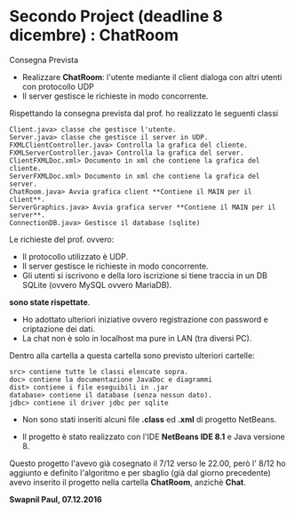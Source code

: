# Secondo Project (deadline 8 dicembre) : ChatRoom

Consegna Prevista 
- Realizzare **ChatRoom**: l'utente mediante il client dialoga con altri utenti con protocollo UDP 
- Il server gestisce le richieste in modo concorrente.


Rispettando la consegna prevista dal prof. ho realizzato le seguenti classi
```
Client.java> classe che gestisce l'utente.
Server.java> classe che gestisce il server in UDP.
FXMLClientController.java> Controlla la grafica del cliente.
FXMLServerController.java> Controlla la grafica del server.
ClientFXMLDoc.xml> Documento in xml che contiene la grafica del cliente. 
ServerFXMLDoc.xml> Documento in xml che contiene la grafica del server. 
ChatRoom.java> Avvia grafica client **Contiene il MAIN per il client**.
ServerGraphics.java> Avvia grafica server **Contiene il MAIN per il server**.
ConnectionDB.java> Gestisce il database (sqlite)
```
Le richieste del prof. ovvero:

- Il protocollo utilizzato è UDP.
- Il server gestisce le richieste in modo concorrente.
- Gli utenti si iscrivono e della loro iscrizione si tiene traccia in un DB SQLite (ovvero MySQL ovvero MariaDB).

**sono state rispettate**.

- Ho adottato ulteriori iniziative ovvero registrazione con password e criptazione dei dati.
- La chat non è solo in localhost ma pure in LAN (tra diversi PC).



Dentro alla cartella a questa cartella sono previsto ulteriori cartelle:
```
src> contiene tutte le classi elencate sopra.
doc> contiene la documentazione JavaDoc e diagrammi
dist> contiene i file eseguibili in .jar
database> contiene il database (senza nessun dato).
jdbc> contiene il driver jdbc per sqlite

```

- Non sono stati inseriti alcuni file **.class** ed **.xml** di progetto NetBeans.

- Il progetto è stato realizzato con l'IDE **NetBeans IDE 8.1** e Java versione 8.


Questo progetto l'avevo già cosegnato il 7/12 verso le 22.00, però l' 8/12 ho aggiunto e definito l'algoritmo e per sbaglio (già dal giorno precedente) avevo inserito il progetto nella cartella **ChatRoom**, anzichè **Chat**.



**Swapnil Paul, 07.12.2016**
